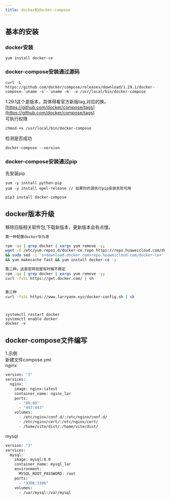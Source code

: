 ```yaml
---
title: docker和docker-compose
---
```

## 基本的安装
### docker安装
```
yum install docker-ce
```
### docker-compose安装通过源码
```
curl -L https://github.com/docker/compose/releases/download/1.29.1/docker-compose-`uname -s`-`uname -m` -o /usr/local/bin/docker-compose
```
1.29.1这个是版本，具体得看官方新版tag,对应的换。<br />[https://github.com/docker/compose/tags](https://github.com/docker/compose/tags)<br />可执行权限
```
chmod +x /usr/local/bin/docker-compose
```
检测是否成功
```
docker-compose --version
```
### docker-compose安装通过pip
先安装pip
```
yum -y install python-pip
yum -y install epel-release // 如果你的源执行pip安装失败可用
```
```
pip3 install docker-compose
```
## docker版本升级

移除旧版相关软件包,下载新版本，更新版本会有点慢。
```bash
第一种配置docker华为源

rpm -qa | grep docker | xargs yum remove -y;
wget -O /etc/yum.repos.d/docker-ce.repo https://repo.huaweicloud.com/docker-ce/linux/centos/docker-ce.repo \
&& sudo sed -i 's+download.docker.com+repo.huaweicloud.com/docker-ce+' /etc/yum.repos.d/docker-ce.repo \
&& yum makecache fast && yum install docker-ce -y

第二种。这是官网但是有时候不稳定
rpm -qa | grep docker | xargs yum remove -y;
curl -fsSL https://get.docker.com/ | sh


第三种
curl -fsSL https://www.larryane.xyz/docker-config.sh | sh




```
```
systemctl restart docker
systemctl enable docker
docker -v
```

## docker-compose文件编写
1.示例<br />新建文件compose.yml<br />nginx
```bash
version: "3"
services:
  nginx:
    image: nginx:latest
    container_name: nginx_lar
    ports:
      - "80:80"
      - "443:443"
    volumes:
      - /etc/nginx/conf.d/:/etc/nginx/conf.d/
      - /etc/nginx/cert/:/etc/nginx/cert/ 
      - /home/vite/dist/:/home/vite/dist/ 

```
mysql
```bash
version: "3"
services:
  mysql:
    image: mysql:8.0
    container_name: mysql_lar
    environment:
      MYSQL_ROOT_PASSWORD: root
    ports:
      - "3306:3306"
    volumes:
      - /var/mysql:/var/mysql
```
